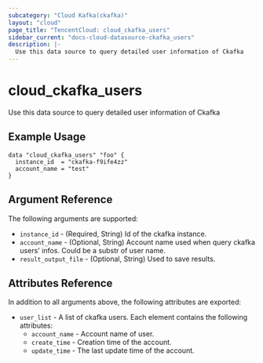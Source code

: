 ```yaml
---
subcategory: "Cloud Kafka(ckafka)"
layout: "cloud"
page_title: "TencentCloud: cloud_ckafka_users"
sidebar_current: "docs-cloud-datasource-ckafka_users"
description: |-
  Use this data source to query detailed user information of Ckafka
---
```


# cloud_ckafka_users

Use this data source to query detailed user information of Ckafka

## Example Usage

```hcl
data "cloud_ckafka_users" "foo" {
  instance_id  = "ckafka-f9ife4zz"
  account_name = "test"
}
```

## Argument Reference

The following arguments are supported:

* `instance_id` - (Required, String) Id of the ckafka instance.
* `account_name` - (Optional, String) Account name used when query ckafka users' infos. Could be a substr of user name.
* `result_output_file` - (Optional, String) Used to save results.

## Attributes Reference

In addition to all arguments above, the following attributes are exported:

* `user_list` - A list of ckafka users. Each element contains the following attributes:
  * `account_name` - Account name of user.
  * `create_time` - Creation time of the account.
  * `update_time` - The last update time of the account.


